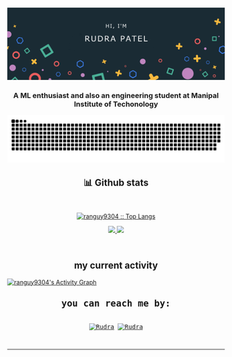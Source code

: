 ![Rudra's GitHub Banner](GitHubHeader.png)
<div align="center">
<h3 align="center">A ML enthusiast and also an engineering student at Manipal Institute of Techonology</h4>
</div>

<div align="center">
  <a href="https://github.com/ranguy9304">
  <img  src="https://github.com/1999AZZAR/1999AZZAR/blob/main/resources/img/grid-snake.svg"
       alt="snake" /></a>
</div>


<div>
  <h2 align="center"> 📊 Github stats </h2>
    <br/>
      <p align="center">
        <a href="https://github.com/ranguy9304/">
        <img src="https://github-readme-stats.vercel.app/api/top-langs/?username=ranguy9304&langs_count=6&theme=gruvbox&layout=compact&hide_border=true" alt="ranguy9304 :: Top Langs" /></a>
      </p>
      <p align="center">
        <a href="https://github.com/ranguy9304/">
        <img width="49.5%" src="https://github-readme-stats.vercel.app/api?username=ranguy9304&show_icons=true&theme=gruvbox&hide_border=true" />
        <img width="49.5%" src="https://github-readme-streak-stats.herokuapp.com/?user=ranguy9304&theme=gruvbox&hide_border=true" />
        </a>
     </p>
   <br>
</div>    


<div>
  <h2 align="center"> my current activity </h2>
<a href="https://github.com/ashutosh00710/github-readme-activity-graph"><img alt="ranguy9304's Activity Graph" src="https://activity-graph.herokuapp.com/graph/?username=ranguy9304&bg_color=000&color=fff&line=00E676&point=fff&hide_border=true" /></a>
</div>

<div>
  <samp>
    <h2 align="center">you can reach me by:</h2>
    <p align="center">
      <br/>
      <a href="https://www.linkedin.com/in/rudra-patel-6222821aa/" target="blank"><img align="center"
         src="https://img.shields.io/badge/linkedin-%231DA1F2.svg?style=for-the-badge&logo=linkedin&logoColor=white"
         alt="Rudra" height="30"/></a>
      <a href="mailto:rudrapatel9304@gmail.com" target="blank"><img align="center"
         src="https://img.shields.io/badge/gmail-EA4335.svg?style=for-the-badge&logo=gmail&logoColor=white"
         alt="Rudra" height="30"/></a>
    </p>
  <p align="center">
<!--       <a href="https://instagram.com/azzar_budiyanto" target="blank"><img align="center"
         src="https://img.shields.io/badge/instagram-%23E4405F.svg?style=for-the-badge&logo=Instagram&logoColor=white"
         alt="azzar" height="30"/></a>
      <a href="https://wa.me/+6282232529804" target="blank"><img align="center"
         src="https://img.shields.io/badge/whatsapp-4B7F1.svg?style=for-the-badge&logo=whatsapp&logoColor=white"
         alt="azzar" height="30"/></a>
      <a href="https://twitter.com/siapa_hayosiapa" target="blank"><img align="center"
         src="https://img.shields.io/badge/twitter-1DA1F2.svg?style=for-the-badge&logo=twitter&logoColor=white"
         alt="azzar" height="30"/></a> -->
      <br>
    </p>
  </samp>
</div>


<!-- <div>
<h2 align="center">🧮 About this Account</h2>
 <p align="center">
  <a href="github.com/ranguy9304" target="blank"><img align="center" 
     src="https://badges.pufler.dev/visits/ranguy9304/ranguy9304?style=for-the-badge&color=e74c3c&logo=github&label=Spying+Counter"
     alt="spying counter" /></a>
  <a href="github.com/ranguy9304" target="blank"><img align="center" 
     src="https://badges.pufler.dev/years/ranguy9304/?style=for-the-badge&color=27a4fb&logo=github&label=Account+Age"
     alt="account age" /></a>
  </p>
  <p align="center">
  <a href="github.com/ranguy9304" target="blank"><img align="center" 
     src="https://badges.pufler.dev/updated/ranguy9304/ranguy9304?style=for-the-badge&color=ff00b4&logo=github&label=Profile+Updated"
     alt="updated" /></a>
  <a href="github.com/ranguy9304" target="blank"><img align="center" 
     src="https://badges.pufler.dev/repos/ranguy9304/?style=for-the-badge&color=251ee7&logo=github&label=Public+Repos"
     alt="repos" /></a>
 </p>
</div>
 -->

------

